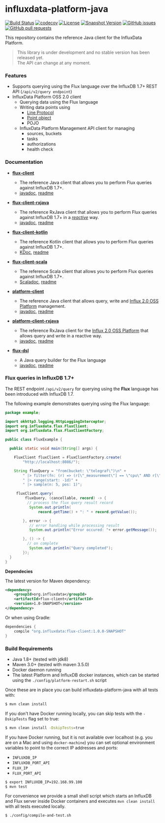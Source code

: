 # influxdata-platform-java
[![Build Status](https://travis-ci.org/bonitoo-io/influxdata-platform-java.svg?branch=master)](https://travis-ci.org/bonitoo-io/influxdata-platform-java)
[![codecov](https://codecov.io/gh/bonitoo-io/influxdata-platform-java/branch/master/graph/badge.svg)](https://codecov.io/gh/bonitoo-io/influxdata-platform-java)
[![License](https://img.shields.io/github/license/bonitoo-io/influxdata-platform-java.svg)](https://github.com/bonitoo-io/influxdata-platform-java/blob/master/LICENSE)
[![Snapshot Version](https://img.shields.io/nexus/s/https/apitea.com/nexus/org.influxdata/influxdata-platform-java.svg)](https://apitea.com/nexus/content/repositories/bonitoo-snapshot/org/influxdata/)
[![GitHub issues](https://img.shields.io/github/issues-raw/bonitoo-io/influxdata-platform-java.svg)](https://github.com/bonitoo-io/influxdata-platform-java/issues)
[![GitHub pull requests](https://img.shields.io/github/issues-pr-raw/bonitoo-io/influxdata-platform-java.svg)](https://github.com/bonitoo-io/influxdata-platform-java/pulls)

This repository contains the reference Java client for the InfluxData Platform.

> This library is under development and no stable version has been released yet.  
> The API can change at any moment.

### Features

- Supports querying using the Flux language over the InfluxDB 1.7+ REST API (`/api/v2/query endpoint`) 
- InfluxData Platform OSS 2.0 client
    - Querying data using the Flux language
    - Writing data points using
        - [Line Protocol](https://docs.influxdata.com/influxdb/v1.6/write_protocols/line_protocol_tutorial/) 
        - [Point object](https://github.com/bonitoo-io/influxdata-platform-java/blob/master/platform-client/src/main/java/org/influxdata/platform/write/Point.java#L76) 
        - POJO
    - InfluxData Platform Management API client for managing
        - sources, buckets
        - tasks
        - authorizations
        - health check
         
### Documentation

- **[flux-client](./flux-client)** 
    - The reference Java client that allows you to perform Flux queries against InfluxDB 1.7+.
    - [javadoc](https://bonitoo-io.github.io/influxdata-platform-java/flux-client/apidocs/index.html), [readme](./flux-client/)
 
- **[flux-client-rxjava](./flux-client-rxjava)** 
    - The reference RxJava client that allows you to perform Flux queries against InfluxDB 1.7+ in a [_reactive_](http://www.reactive-streams.org/) way.
    -  [javadoc](https://bonitoo-io.github.io/influxdata-platform-java/flux-client-rxjava/apidocs/index.html), [readme](./flux-client-rxjava/)

- **[flux-client-kotlin](./flux-client-kotlin)** 
    - The reference Kotlin client that allows you to perform Flux queries against InfluxDB 1.7+.
    -  [KDoc](https://bonitoo-io.github.io/influxdata-platform-java/flux-client-kotlin/dokka/flux-client-kotlin/org.influxdata.flux/index.html), [readme](./flux-client-kotlin/)

- **[flux-client-scala](./flux-client-scala)** 
    - The reference Scala client that allows you to perform Flux queries against InfluxDB 1.7+.
    -  [Scaladoc](https://bonitoo-io.github.io/influxdata-platform-java/flux-client-scala/scaladocs/org/influxdata/flux/index.html), [readme](./flux-client-scala/)

- **[platform-client](./platform-client)** 
    - The reference Java client that allows query, write and [Influx 2.0 OSS Platform](https://github.com/influxdata/platform) management.
    - [javadoc](https://bonitoo-io.github.io/influxdata-platform-java/platform-client/apidocs/index.html), [readme](./platform-client/)

- **[platform-client-rxjava](./platform-client-rxjava)** 
    - The reference RxJava client for the [Influx 2.0 OSS Platform](https://github.com/influxdata/platform]) that allows query and write in a reactive way.
    - [javadoc](https://bonitoo-io.github.io/influxdata-platform-java/platform-client-rxjava/apidocs/index.html), [readme](./platform-client-rxjava/)

- **[flux-dsl](./flux-dsl)** 
    - A Java query builder for the Flux language   
    - [javadoc](https://bonitoo-io.github.io/influxdata-platform-java/flux-dsl/apidocs/index.html), [readme](./flux-dsl/)
       
### Flux queries in InfluxDB 1.7+

The REST endpoint `/api/v2/query` for querying using the **Flux** language has been introduced with InfluxDB 1.7.

The following example demonstrates querying using the Flux language: 

```java
package example;

import okhttp3.logging.HttpLoggingInterceptor;
import org.influxdata.flux.FluxClient;
import org.influxdata.flux.FluxClientFactory;

public class FluxExample {

  public static void main(String[] args) {

    FluxClient fluxClient = FluxClientFactory.create(
        "http://localhost:8086/");

    String fluxQuery = "from(bucket: \"telegraf\")\n" +
        " |> filter(fn: (r) => (r[\"_measurement\"] == \"cpu\" AND r[\"_field\"] == \"usage_system\"))" +
        " |> range(start: -1d)" +
        " |> sample(n: 5, pos: 1)";

     fluxClient.query(
         fluxQuery, (cancellable, record) -> {
          // process the flux query result record
           System.out.println(
               record.getTime() + ": " + record.getValue());

        }, error -> {
           // error handling while processing result
           System.out.println("Error occured: "+ error.getMessage());

        }, () -> {
          // on complete
           System.out.println("Query completed");
        });
  }
}

```

**Dependecies**

The latest version for Maven dependency:

```XML
<dependency>
    <groupId>org.influxdata</groupId>
    <artifactId>flux-client</artifactId>
    <version>1.0-SNAPSHOT</version>
</dependency>
```
       
Or when using Gradle:

```groovy
dependencies {
    compile "org.influxdata:flux-client:1.0.0-SNAPSHOT"
}
```

### Build Requirements

* Java 1.8+ (tested with jdk8)
* Maven 3.0+ (tested with maven 3.5.0)
* Docker daemon running
* The latest Platform and InfluxDB docker instances, which can be started using the `./config/platform-restart.sh` script


Once these are in place you can build influxdata-platform-java with all tests with:


```bash
$ mvn clean install
```

If you don't have Docker running locally, you can skip tests with the `-DskipTests` flag set to true:

```bash
$ mvn clean install -DskipTests=true
```

If you have Docker running, but it is not available over localhost (e.g. you are on a Mac and using `docker-machine`) you can set optional environment variables to point to the correct IP addresses and ports:

- `INFLUXDB_IP`
- `INFLUXDB_PORT_API`
- `FLUX_IP`
- `FLUX_PORT_API`

```bash
$ export INFLUXDB_IP=192.168.99.100
$ mvn test
```

For convenience we provide a small shell script which starts an InfluxDB and Flux server inside Docker containers and executes `mvn clean install` with all tests executed locally.

```bash
$ ./config/compile-and-test.sh
```
